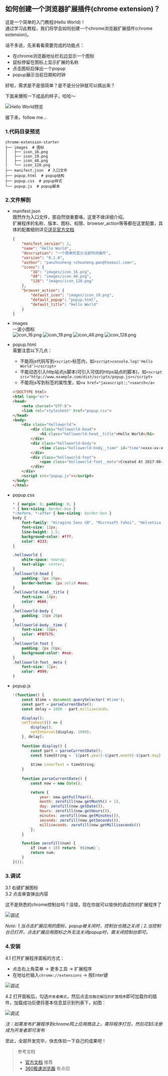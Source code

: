 ## 如何创建一个浏览器扩展插件(chrome extension)？

这是一个简单的入门教程(Hello World)！  
通过学习此教程，我们将学会如何创建一个chrome浏览器扩展插件(chrome extension)。  

话不多说，先来看看需要完成的功能点：  
* 在chrome浏览器地址栏右边显示一个图标  
* 鼠标停留在图标上显示扩展的名称  
* 点击图标后弹出一个popup  
* popup展示当前日期和时钟  

好啦，需求是不是很简单？是不是分分钟就可以搞出来？  

下面来爆照一下成品的样子，哈哈～  

![Hello World预览](screenshot/01.png)  

接下来，follow me...  

### 1.代码目录预览  
```
chrome-extension-starter
├── images  # 图标
│   ├── icon_16.png
│   ├── icon_19.png
│   ├── icon_48.png
│   └── icon_128.png
├── manifest.json  # 入口文件
├── popup.html  # popup结构
├── popup.css  # popup样式
└── popup.js  # popup脚本
```

### 2.文件解剖  
* manifest.json  
    既然作为入口文件，那自然很重要咯，这里不做详细介绍。  
    扩展程序的名称、版本、图标、权限、browser_action等等都在这里配置，具体的配置细则详见[详见官方文档](https://developer.chrome.com/extensions/manifest)  
    ```json
    {
        "manifest_version": 2,
        "name": "Hello World",
        "description": "一个简单的显示当前时间插件",
        "version": "0.1.0",
        "author": "panzhouheng <zhouheng.pan@foxmail.com>",
        "icons": {
            "16": "images/icon_16.png",
            "48": "images/icon_48.png",
            "128": "images/icon_128.png"
        },
        "browser_action": {
            "default_icon": "images/icon_19.png",
            "default_popup": "popup.html",
            "default_title": "Hello World"
        }
    }
    ```

* images  
    一波小图标  
    ![icon_16.png](extension/images/icon_16.png)
    ![icon_19.png](extension/images/icon_19.png)
    ![icon_48.png](extension/images/icon_48.png)
    ![icon_128.png](extension/images/icon_128.png)

* popup.html  
    需要注意以下几点：  
    * 不能将js代码写到`<script>`标签内，如`<script>console.log('Hello World')</script>`  
    * 不能动态引入http站点js脚本(可引入可信的https站点的脚本)，如`<script src="http://www.example.com/dist/scripts/popup.js></script>`  
    * 不能将js写到标签的属性里，如`<a href="javascript:;">search</a>`  

    ```html
    <!DOCTYPE html>
    <html lang="en">
    <head>
        <meta charset="UTF-8">
        <link rel="stylesheet" href="popup.css">
    </head>
    <body>
        <div class="helloworld">
            <div class="helloworld-head">
                <h1 class="helloworld-head__title">Hello World</h1>
            </div>
            <div class="helloworld-body">
                <time class="helloworld-body__time" id="time">xxxx-xx-xx --:--:--</time>
            </div>
            <div class="helloworld-foot">
                <span class="helloworld-foot__meta">Created At 2017-08-31</span>
            </div>
        </div>
        <script src="popup.js"></script>
    </body>
    </html>
    ```

* popup.css  
    ```css
    * { margin: 0; padding: 0; }
    * { box-sizing: border-box }
    *:before, *:after { box-sizing: border-box }
    body {
        font-family: "Hiragino Sans GB", "Microsoft Yahei", "Helvetica Neue", Helvetica, Arial, sans-serif;
        font-size: 12px;
        line-height: 1.5;
        background-color: #fff;
        color: #333;
    }

    .helloworld {
        white-space: nowrap;
        text-align: center;
    }
    .helloworld-head {
        padding: 5px 20px;
        border-bottom: 1px solid #eee;
    }
    .helloworld-head__title {
        font-size: 14px;
        color: #666;
    }
    .helloworld-body {
        padding: 10px 20px
    }
    .helloworld-body__time {
        font-size: 18px;
        color: #FB7575;
    }
    .helloworld-foot {
        padding: 2px 20px;
        background-color: #eee;
    }
    .helloworld-foot__meta {
        font-size: 12px;
        color: #999;
    }
    ```

* popup.js  
    ```javascript
    !(function() {
        const $time = document.querySelector('#time');
        const part = parseCurrentDate();
        const delay = 1000 - part.milliseconds;

        display();
        setTimeout(() => {
            display();
            setInterval(display, 1000);
        }, delay);
        
        function display() {
            const part = parseCurrentDate();
            const timeString = `${part.year}-${part.month}-${part.day} ${part.hours}:${part.minutes}:${part.seconds}`;
            
            $time.innerText = timeString;
        }
        
        function parseCurrentDate() {
            const now = new Date();

            return {
                year: now.getFullYear(),
                month: zerofill(now.getMonth() + 1),
                day: zerofill(now.getDate()),
                hours: zerofill(now.getHours()),
                minutes: zerofill(now.getMinutes()),
                seconds: zerofill(now.getSeconds()),
                milliseconds: zerofill(now.getMilliseconds())
            };
        }

        function zerofill(num) {
            if (num < 10) return `0${num}`;
            return num;
        }
    }());
    ```

### 3.调试  
3.1 右键扩展图标  
3.2 点击审查弹出内容  

这不是熟悉的chrome控制台吗？没错，现在你就可以愉快的调试你的扩展程序了  

![调试](screenshot/02.png)  

_Note: 1.当点击扩展应用的图标，popup被关闭时，控制台也随之关闭；2.当控制台已打开，点击扩展应用图标之外无法关闭popup时，需关闭控制台即可。_

### 4.安装  
4.1 打开扩展程序面板的方式：  
* 点击右上角菜单 -> 更多工具 -> 扩展程序  
* 在地址栏输入`chrome://extensions` -> 按Enter键  

![调试](screenshot/03.png)  

4.2 打开面板后，勾选`开发者模式`，然后点击`加载已解压的扩展程序`即可加载你的插件，加载成功后便将基本信息显示到列表下，如图：  

![调试](screenshot/04.png)  

_注：如需发布扩展程序到chrome网上应用商店上，需将程序打包，然后花$5注册成为开发者即可发布_  

至此，全部开发完毕，快去体验一下自己的成果吧！  

> 参考文档  
> * [官方文档](https://developer.chrome.com/extensions) 推荐
> * [360极速浏览器](http://open.chrome.360.cn/extension_dev/overview.html) 有点旧
